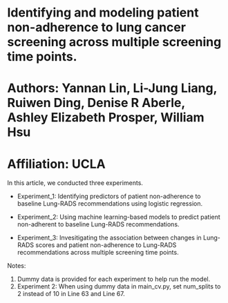 # Identifying and modeling patient non-adherence to lung cancer screening across multiple screening time points.
# Authors: Yannan Lin, Li-Jung Liang, Ruiwen Ding, Denise R Aberle, Ashley Elizabeth Prosper, William Hsu
# Affiliation: UCLA

In this article, we conducted three experiments.

* Experiment_1: Identifying predictors of patient non-adherence to baseline Lung-RADS recommendations using logistic regression.

* Experiment_2: Using machine learning-based models to predict patient non-adherent to baseline Lung-RADS recommendations.

* Experiment_3: Invesitigating the association between changes in Lung-RADS scores and patient non-adherence to Lung-RADS recommendations across multiple screening time points.


Notes:
1. Dummy data is provided for each experiment to help run the model.
2. Experiment 2: When using dummy data in main_cv.py, set num_splits to 2 instead of 10 in Line 63 and Line 67.
